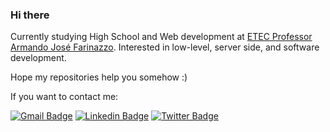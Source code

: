 ### Hi there

Currently studying High School and Web development at [ETEC Professor Armando José Farinazzo](https://etecfernandopolis.com.br/site/inicio/). Interested in low-level, server side, and software development.

Hope my repositories help you somehow :)

If you want to contact me:

[![Gmail Badge](https://img.shields.io/badge/-teodoro.josue@protonmail.ch-red?style=flat-square&logo=Gmail&logoColor=white&link=mailto:teodoro.josue@protonmail.ch)](mailto:jteodomo@gmail.com)
[![Linkedin Badge](https://img.shields.io/badge/-Linkedin-blue?style=flat-square&logo=Linkedin&logoColor=white&link=https://www.linkedin.com/in/josué-teodoro-moreira-5998ab1a2/)](https://www.linkedin.com/in/josué-teodoro-moreira-5998ab1a2/) 
[![Twitter Badge](https://img.shields.io/badge/-@jozuteomo-blue?style=flat-square&labelColor=blue&logo=twitter&logoColor=white&link=https://twitter.com/jozuteomo)](https://twitter.com/J0sueTM)
